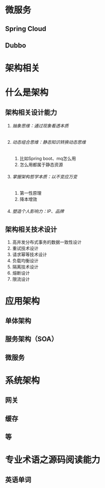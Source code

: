 # 微服务

## Spring Cloud

## Dubbo

# 架构相关

# 什么是架构

## 架构相关设计能力

1. ###### 抽象思维：通过现象看透本质

2. ###### 动态组合思维：静态知识转换动态思维

   1. 比如Spring boot、mq怎么用
   2. 怎么用都属于静态资源

3. ###### 掌握架构哲学本质：以不变应万变

   1. 第一性原理
   2. 降本增效

4. ###### 塑造个人影响力：IP、品牌



## 架构相关技术设计

1. 高并发分布式事务的数据一致性设计
2. 重试技术设计
3. 请求幂等技术设计
4. 负载均衡设计
5. 隔离技术设计
6. 熔断设计
7. 限流设计

# 应用架构

## 单体架构

## 服务架构（SOA）

## 微服务

# 系统架构

## 网关

## 缓存

## 等

# 专业术语之源码阅读能力

## 英语单词

